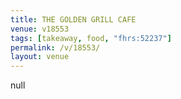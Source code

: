 ```yaml
---
title: THE GOLDEN GRILL CAFE
venue: v18553
tags: [takeaway, food, "fhrs:52237"]
permalink: /v/18553/
layout: venue
---
```

null